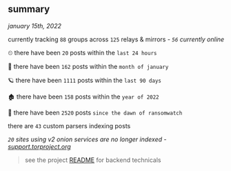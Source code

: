 
## summary
_january 15th, 2022_

currently tracking `88` groups across `125` relays & mirrors - _`56` currently online_

⏲ there have been `20` posts within the `last 24 hours`

🦈 there have been `162` posts within the `month of january`

🪐 there have been `1111` posts within the `last 90 days`

🏚 there have been `158` posts within the `year of 2022`

🦕 there have been `2520` posts `since the dawn of ransomwatch`

there are `43` custom parsers indexing posts

_`20` sites using v2 onion services are no longer indexed - [support.torproject.org](https://support.torproject.org/onionservices/v2-deprecation/)_

> see the project [README](https://github.com/thetanz/ransomwatch#ransomwatch--) for backend technicals

